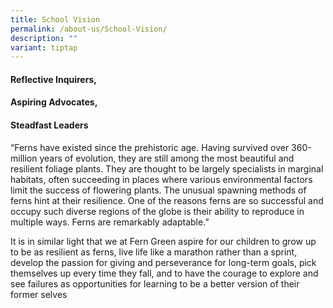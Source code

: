 ```yaml
---
title: School Vision
permalink: /about-us/School-Vision/
description: ""
variant: tiptap
---
```

<h4><strong>Reflective Inquirers,</strong></h4>
<h4><strong>Aspiring Advocates,</strong></h4>
<h4><strong>Steadfast Leaders</strong></h4>
<p>“Ferns have existed since the prehistoric age.&nbsp;Having survived over
360-million years of evolution, they are still among the most beautiful
and resilient foliage plants. They are thought to be largely specialists
in marginal habitats, often succeeding in places where various environmental
factors limit the success of flowering plants.&nbsp;The unusual spawning
methods of ferns hint at their resilience.&nbsp;One of the reasons ferns
are so successful and occupy such diverse regions of the globe is their
ability to reproduce in multiple ways. Ferns are remarkably adaptable.”</p>
<p>It is in similar light that we at Fern Green aspire for our children to
grow up to be as resilient as ferns, live life like a marathon rather than
a sprint, develop the passion for giving and perseverance for long-term
goals, pick themselves up every time they fall, and to have the courage
to explore and see failures as opportunities for learning to be a better
version of their former selves</p>